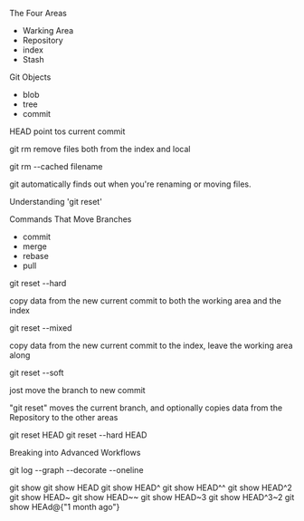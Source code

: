 The Four Areas

+ Warking Area
+ Repository
+ index
+ Stash

Git Objects

+ blob
+ tree
+ commit


HEAD point tos current commit

git rm remove files both from the index and local

git rm --cached filename


git automatically finds out when you're renaming or moving files.


Understanding 'git reset'

Commands That Move Branches

+ commit
+ merge
+ rebase
+ pull


git reset --hard

copy data from the new current commit to both the working area and the index


git reset --mixed


copy data from the new current commit to the index, leave the working area along

git reset --soft 

jost move the branch to new commit

"git reset" moves the current branch, and optionally copies data from the Repository to the other areas


git reset HEAD
git reset --hard HEAD


Breaking into Advanced Workflows

git log  --graph  --decorate  --oneline

git show <branch>
git show HEAD
git show HEAD^
git show HEAD^^
git show HEAD^2
git show HEAD~
git show HEAD~~
git show HEAD~3
git show HEAD^3~2
git show HEAd@{"1 month ago"}



 
